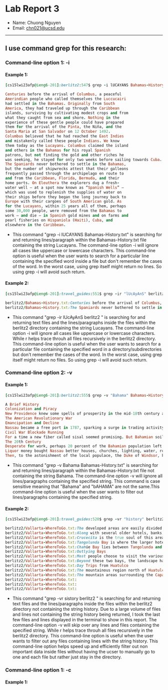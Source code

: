 # Lab Report 3

- Name: Chuong Nguyen
- Email: chn021@ucsd.edu
---

## I use command **grep** for this research:


### Command-line option 1:  -i

#### Example 1:
``` ruby
[cs15lwi23afp@ieng6-201]:berlitz2:547$ grep -i lUCAYANS Bahamas-History.txt

Centuries before the arrival of Columbus, a peaceful 
Amerindian people who called themselves the Luccucairi 
had settled in the Bahamas. Originally from South 
America, they had traveled up through the Caribbean 
islands, surviving by cultivating modest crops and from 
what they caught from sea and shore. Nothing in the 
experience of these gentle people could have prepared 
them for the arrival of the Pinta, the Niña, and the 
Santa Maria at San Salvador on 12 October 1492. 
Columbus believed that he had reached the East Indies 
and mistakenly called these people Indians. We know 
them today as the Lucayans. Columbus claimed the island 
and others in the Bahamas for his royal Spanish 
patrons, but not finding the gold and other riches he 
was seeking, he stayed for only two weeks before sailing towards Cuba.
The Spaniards never bothered to settle in the Bahamas, 
but the number of shipwrecks attest that their galleons 
frequently passed through the archipelago en route to 
and from the Caribbean, Florida, Bermuda, and their 
home ports. On Eleuthera the explorers dug a fresh-
water well — at a spot now known as “Spanish Wells” — 
which was used to replenish the supplies of water on 
their ships before they began the long journey back to 
Europe with their cargoes of South American gold. As 
for the Lucayans, within 25 years all of them, perhaps 
some 30,000 people, were removed from the Bahamas to 
work — and die — in Spanish gold mines and on farms and 
pearl fisheries on Hispaniola (Haiti), Cuba, and 
elsewhere in the Caribbean.
```

- This command "grep -i lUCAYANS Bahamas-History.txt" is searching for and returning lines/paragraph within the Bahamas-History.txt file containing the string Lucayans. The command-line option -i will ignore all cases like uppercase or lowercase characters. This command-line option is useful when the user wants to search for a particular line containing the specified word inside a file but don't remember the cases of the word. In the worst case, using grep itself might return no lines. So using grep -i will avoid such return.

#### Example 2:

``` ruby
[cs15lwi23afp@ieng6-201]:travel_guides:551$ grep -ir "lUcAyAnS" berlitz2

berlitz2/Bahamas-History.txt:Centuries before the arrival of Columbus, a peaceful Amerindian people who called themselves the Luccucairi had settled in the Bahamas. Originally from South America, they had traveled up through the Caribbean islands, surviving by cultivating modest crops and from what they caught from sea and shore. Nothing in the experience of these gentle people could have prepared them for the arrival of the Pinta, the Niña, and the Santa Maria at San Salvador on 12 October 1492. Columbus believed that he had reached the East Indies and mistakenly called these people Indians. We know them today as the Lucayans. Columbus claimed the island and others in the Bahamas for his royal Spanish patrons, but not finding the gold and other riches he was seeking, he stayed for only two weeks before sailing towards Cuba.
berlitz2/Bahamas-History.txt:The Spaniards never bothered to settle in the Bahamas, but the number of shipwrecks attest that their galleons frequently passed through the archipelago en route to and from the Caribbean, Florida, Bermuda, and their home ports. On Eleuthera the explorers dug a fresh-water well — at a spot now known as “Spanish Wells” — which was used to replenish the supplies of water on their ships before they began the long journey back to Europe with their cargoes of South American gold. As for the Lucayans, within 25 years all of them, perhaps some 30,000 people, were removed from the Bahamas to work — and die — in Spanish gold mines and on farms and pearl fisheries on Hispaniola (Haiti), Cuba, and elsewhere in the Caribbean.
```

- This command "grep -ir lUcAyAnS berlitz2 " is searching for and returning text files and the lines/paragraphs inside the files within the berlitz2 directory containing the string Lucayans. The command-line option -i will ignore all cases like uppercase or lowercase characters. While r helps trace throuh all files recursively in the berlitz2 directory. This command-line option is useful when the user wants to search for a particular file containing the specified word in a directory/subdirectories but don't remember the cases of the word. In the worst case, using grep itself might return no files. So using grep -i will avoid such return.

### Command-line option 2:  -v

#### Example 1:

``` ruby
[cs15lwi23afp@ieng6-201]:berlitz2:555$ grep -v "Bahama" Bahamas-History.txt 

A Brief History
Colonization and Piracy
New Providence knew some spells of prosperity in the mid-18th century as privateering resumed with England at war with Spain. The town of Nassau expanded, and improvements were made between 1760 and 1768 by another revered governor, William Shirley from Massachusetts.
The American Revolutionary War
Emancipation and Decline
Nassau became a free port in 1787, sparking a surge in trading activity. Loyalists built a number of the attractive colonial-style homes and public buildings still standing today, and during the War of 1812, privateers enjoyed another profitable spell against American vessels.
Civil War Blockade Running
For a time a new fiber called sisal seemed promising. But Bahamian soil was too poor and Mexico grew a better plant. Neville Chamberlain, future British Prime Minister, took over his family’s sisal operation on Andros in the 1890s. It failed, the natives said, because of that island’s evil elves called chickcharnies, who cast a spell on the family for disturbing the land. Hopes were raised, and also fizzled, over Bahamian citrus and pineapple. Sponging, another vitally important industry at the end of the 19th century, also had setbacks. A hurricane in 1839 drowned some 300 sponge fishermen in the ‘mud’ off Andros, and a devastating fungus some 40 years later killed almost all the sponges.
The 20th Century
Desperate for work, perhaps 20 percent of the Bahamian population left to take construction jobs in Florida between the turn of the century and World War I. During that war hundreds of Bahamians saw active service with British forces. The islands suffered food shortages and a serious bank failure, but nothing more threatening militarily than rumors of German submarines offshore.
Liquor money bought Nassau better houses, churches, lighting, water, roads, sewers, docks, and hotels. The city’s first gambling casino opened in 1920; the first daily air service from Miami began in 1929; the yacht set decided Nassau was fashionable, and many wealthy Americans as well as Prohibition millionaires built homes on the islands.
Then, to the astonishment of the local populace, the Duke of Windsor, having given up his throne for an American divorcée, was named governor of the little colony in 1940. He and the Duchess remained until 1945.
```

- This command "grep -v Bahama Bahamas-History.txt" is searching for and returning lines/paragraph within the Bahamas-History.txt file not containing the string Bahama. The command-line option -v will ignore all lines/paragraphs containing the specified string. This command is case sensitive meaning that "Bahama" and "bAHAMA" are not the same.This command-line option is useful when the user wants to filter out lines/paragraphs containing the specified string.

#### Example 2:

```ruby
[cs15lwi23afp@ieng6-201]:travel_guides:520$ grep -vr "history" berlitz2

berlitz2/Vallarta-WhereToGo.txt:The developed areas are easily divided into three sections: the original resort development at Bahía Santa Cruz, Tangolunda Bay, and the town of Crucecita, home to the area’s residents and workers. The original settlement in this area is Santa María de Huatulco, a more traditional town found 17 miles inland approaching the Sierra foothills, but generally not explored by visitors to Huatulco.
berlitz2/Vallarta-WhereToGo.txt:Along with several older hotels, banks, and various tourist services, the Bahía Santa Cruz is home to a marina, from which numerous bay cruises and private panga fishing and sightseeing charters depart. Several seafood restaurants are located on a stretch of sheltered beach here, next to the marina. They double as daytime beach clubs, and have water-sports equipment for rent, along with food and beverage service. Adjacent to the marina is the “town’s” central plaza, where the traditional central kiosk has been converted into a small stand selling espresso drinks, whole-bean coffee from the region, and tours to the neighboring coffee plantations — all sponsored by the coffee-growers’ co-op. A small artisan’s market separates the plaza from the main road, calle Juárez.
berlitz2/Vallarta-WhereToGo.txt:Crucecita is the true soul of this area, where all the shops, services, and facilities that make a town run are located. Recently, a few stylish, yet inexpensive, hotels have cropped up. The central plaza here is lovely and tree-lined, with a bandstand at its center. It fronts the Iglesia Guadalupana, the main church in town, which is decorated with an enormous ceiling mural of the Virgin of Guadalupe, set in a background of indigo-blue night sky; additional, brilliantly colored murals adorn the walls.
berlitz2/Vallarta-WhereToGo.txt:Tangolunda Bay is where the larger hotel developments are located, along with the 18-hole Tangolunda Golf Course.
berlitz2/Vallarta-WhereToGo.txt:Chahúe Bay lies between Tangolunda and Santa Cruz bays, and is the next to be slated for development. For now, it is home to a few beach clubs used by non-oceanfront hotels, and a small marina that is under construction. Bahía Conejos lies to the east of Tangolunda, and has residential developments already in progress.
berlitz2/Vallarta-WhereToGo.txt:Outlying Bays
berlitz2/Vallarta-WhereToGo.txt:Most people choose to visit the various outlying bays on an excursion boat. You can also charter a panga to drop you off, and arrange a return pick-up. The twin bays of Maguey and El Órgano are the closest and most popular, with a string of palapa restaurants and vendors who rent snorkeling gear and kayaks at Maguey.
berlitz2/Vallarta-WhereToGo.txt:Beyond these two bays, the landscape has more of a desert-like appearance, with large cacti interspersed among the palms. The bays of Cacaluta, Chachacual, and Riscalillo are still pristine and peaceful, with overnight camping allowed at Cacaluta. An exquisite beach is nestled into the cove of Bahía San Agustín, a small fisherman’s village located about an hour by boat west of Santa Cruz, also accessible by road. Known for its outstanding offshore coral reefs, it’s the favorite with divers and snorkelers.
berlitz2/Vallarta-WhereToGo.txt:Day Trips from Huatulco
berlitz2/Vallarta-WhereToGo.txt:The mountainous region north of Huatulco is considered a prime area for the production of pluma coffee, a Mexican coffee noted for its powerful aroma and rich, earthy flavor. Visits to the various coffee fincas (plantations), located just under two hours north of Crucecita by car, make for an interesting day or overnight trip. The production zone for Huatulco’s coffee is comprised of over 50,000 hectares (100,000 acres), in the small towns surrounding the Copalita River. Notable are the continued use of traditional cultivation methods with minimal use of agricultural chemicals, and the open-air drying of the beans in sun beds.
berlitz2/Vallarta-WhereToGo.txt:The mountain areas surrounding the Capalita River are also the site of many natural treasures, including the Capalitilla Cascades. About 30 km (18.5 miles) north of Tangolunda a grouping of waterfalls, with heights averaging 25 m (80 feet) form natural Jacuzzis and clear pools for swimming. The area is also popular for horseback riding and rappelling.
berlitz2/Vallarta-WhereToGo.txt:
berlitz2/Vallarta-WhereToGo.txt:
berlitz2/Vallarta-WhereToGo.txt:
```

- This command "grep -vr sistory berlitz2 " is searching for and returning text files and the lines/paragraphs inside the files within the berlitz2 directory not containing the string history. Due to a large volume of files and lines not containing the string history being returned, I took the last few files and lines displayed in the terminal to show in this report. The command-line option -v will skip over any lines and files containing the specified string. While r helps trace throuh all files recursively in the berlitz2 directory. This command-line option is useful when the user wants to filter out any files containing lines with the string history. This command-line option helps speed up and efficiently filter out non important data inside files without having the ucser to manually go to one and each file but rather just stay in the directory.

### Command-line option 1:  -c

#### Example 1:

